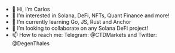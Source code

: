 - 👋 Hi, I’m Carlos
- 👀 I’m interested in Solana, DeFi, NFTs, Quant Finance and more!
- 🌱 I’m currently learning Go, JS, Rust and Anchor
- 🤝 I’m looking to collaborate on any Solana DeFi project!
- 📫 How to reach me: Telegram: @CTDMarkets and Twitter: @DegenThales

<!---
cinojosa0705/cinojosa0705 is a ✨ special ✨ repository because its `README.md` (this file) appears on your GitHub profile.
You can click the Preview link to take a look at your changes.
--->
